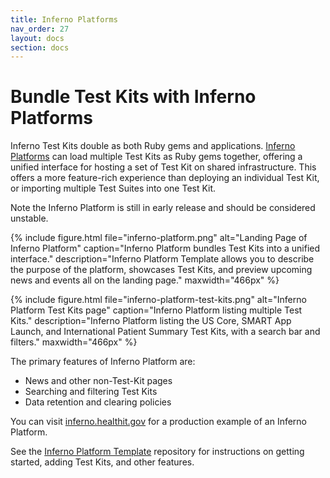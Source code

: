 ```yaml
---
title: Inferno Platforms
nav_order: 27
layout: docs
section: docs
---
```


# Bundle Test Kits with Inferno Platforms

Inferno Test Kits double as both Ruby gems and applications.
[Inferno Platforms](https://github.com/inferno-framework/inferno-platform-template/)
can load multiple Test Kits as Ruby gems together, offering a unified interface
for hosting a set of Test Kit on shared infrastructure. This offers a more feature-rich
experience than deploying an individual Test Kit, or importing multiple Test Suites
into one Test Kit.

Note the Inferno Platform is still in early release and should be considered unstable.

{% include figure.html 
    file="inferno-platform.png"
    alt="Landing Page of Inferno Platform"
    caption="Inferno Platform bundles Test Kits into a unified interface."
    description="Inferno Platform Template allows you to describe the purpose of the platform, showcases Test Kits, and preview upcoming news and events all on the landing page."
    maxwidth="466px"
%}

{% include figure.html 
    file="inferno-platform-test-kits.png"
    alt="Inferno Platform Test Kits page"
    caption="Inferno Platform listing multiple Test Kits."
    description="Inferno Platform listing the US Core, SMART App Launch, and International Patient Summary Test Kits, with a search bar and filters."
    maxwidth="466px"
%}

The primary features of Inferno Platform are:
 - News and other non-Test-Kit pages
 - Searching and filtering Test Kits
 - Data retention and clearing policies

You can visit [inferno.healthit.gov](https://inferno.healthit.gov) for a production example of an Inferno Platform.

See the [Inferno Platform Template](https://github.com/inferno-framework/inferno-platform-template/) repository
for instructions on getting started, adding Test Kits, and other features.

